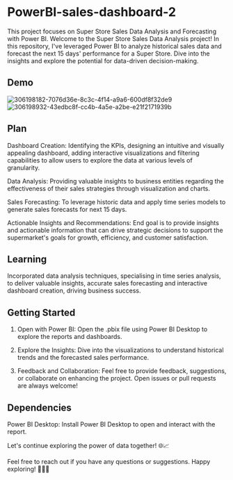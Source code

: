 # PowerBI-sales-dashboard-2

This project focuses on Super Store Sales Data Analysis and Forecasting with Power BI. Welcome to the Super Store Sales Data Analysis project! In this repository, I've leveraged Power BI to analyze historical sales data and forecast the next 15 days' performance for a Super Store. Dive into the insights and explore the potential for data-driven decision-making.

##  Demo
![306198182-7076d36e-8c3c-4f14-a9a6-600df8f32de9](https://github.com/user-attachments/assets/64455916-7350-41d9-b79a-06166f8f99c6)
![306198932-43edbc8f-cc4b-4a5e-a2be-e21f2171939b](https://github.com/user-attachments/assets/5ba0b512-444a-4aef-9a17-d0648662d7c5)



## Plan
Dashboard Creation: Identifying the KPIs, designing an intuitive and visually appealing dashboard, adding interactive visualizations and filtering capabilities to allow users to explore the data at various levels of granularity.

Data Analysis: Providing valuable insights to business entities regarding the effectiveness of their sales strategies through visualization and charts.

Sales Forecasting: To leverage historic data and apply time series models to generate sales forecasts for next 15 days.

Actionable Insights and Recommendations: End goal is to provide insights and actionable information that can drive strategic decisions to support the supermarket's goals for growth, efficiency, and customer satisfaction.

## Learning
Incorporated data analysis techniques, specialising in time series analysis, to deliver valuable insights, accurate sales forecasting and interactive dashboard creation, driving business success. 

## Getting Started

1. Open with Power BI:
Open the .pbix file using Power BI Desktop to explore the reports and dashboards.

2. Explore the Insights:
Dive into the visualizations to understand historical trends and the forecasted sales performance.

3. Feedback and Collaboration:
Feel free to provide feedback, suggestions, or collaborate on enhancing the project. Open issues or pull requests are always welcome!

## Dependencies
Power BI Desktop: Install Power BI Desktop to open and interact with the report.

Let's continue exploring the power of data together! 🌐📈

Feel free to reach out if you have any questions or suggestions. Happy exploring! 👩‍💻🚀
